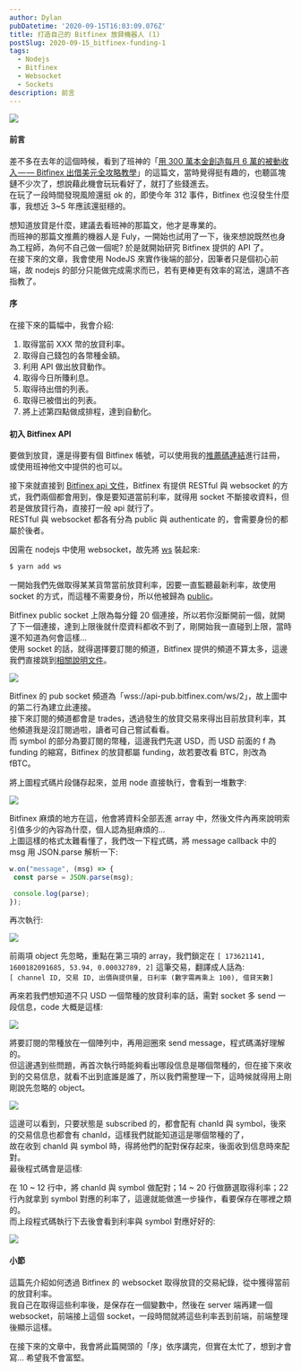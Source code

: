 ```yaml
---
author: Dylan
pubDatetime: '2020-09-15T16:03:09.076Z'
title: 打造自己的 Bitfinex 放貸機器人 (1)
postSlug: 2020-09-15_bitfinex-funding-1
tags:
  - Nodejs
  - Bitfinex
  - Websocket
  - Sockets
description: 前言
---
```


![](/fromMediumImg/1__JZi__bnHGmG79f__MSNghBIw.jpeg)

#### 前言

差不多在去年的這個時候，看到了班神的「[用 300 萬本金創造每月 6 萬的被動收入 — — Bitfinex 出借美元全攻略教學](https://medium.com/@bensonsun/%E7%94%A8-300-%E8%90%AC%E6%9C%AC%E9%87%91%E5%89%B5%E9%80%A0%E6%AF%8F%E6%9C%88-6-%E8%90%AC%E7%9A%84%E8%A2%AB%E5%8B%95%E6%94%B6%E5%85%A5-bitfinex-%E5%87%BA%E5%80%9F%E7%BE%8E%E5%85%83%E5%85%A8%E6%94%BB%E7%95%A5%E6%95%99%E5%AD%B8-47634cc54fbf)」的這篇文，當時覺得挺有趣的，也聽區塊鏈不少次了，想說藉此機會玩玩看好了，就打了些錢進去。  
在玩了一段時間發現風險還挺 ok 的，即使今年 312 事件，Bitfinex 也沒發生什麼事，我想近 3~5 年應該還挺穩的。

想知道放貸是什麼，建議去看班神的那篇文，他才是專業的。  
而班神的那篇文推薦的機器人是 Fuly，一開始也試用了一下，後來想說既然也身為工程師，為何不自己做一個呢? 於是就開始研究 Bitfinex 提供的 API 了。  
在接下來的文章，我會使用 NodeJS 來實作後端的部分，因筆者只是個初心前端，故 nodejs 的部分只能做完成需求而已，若有更棒更有效率的寫法，還請不吝指教了。

#### 序

在接下來的篇幅中，我會介紹:

1.  取得當前 XXX 幣的放貸利率。
2.  取得自己錢包的各幣種金額。
3.  利用 API 做出放貸動作。
4.  取得今日所賺利息。
5.  取得待出借的列表。
6.  取得已被借出的列表。
7.  將上述第四點做成排程，達到自動化。

#### 初入 Bitfinex API

要做到放貸，還是得要有個 Bitfinex 帳號，可以使用我的[推薦碼連結](https://www.bitfinex.com/?refcode=IKcmqSRy)進行註冊，或使用班神他文中提供的也可以。

接下來就直接到 [Bitfinex api 文件](https://docs.bitfinex.com/docs)，Bitfinex 有提供 RESTful 與 websocket 的方式，我們兩個都會用到，像是要知道當前利率，就得用 socket 不斷接收資料，但若是做放貸行為，直接打一般 api 就行了。  
RESTful 與 websocket 都各有分為 public 與 authenticate 的，會需要身份的都屬於後者。

因需在 nodejs 中使用 websocket，故先將 [ws](https://www.npmjs.com/package/ws) 裝起來:

```bash
$ yarn add ws
```

一開始我們先做取得某某貨幣當前放貸利率，因要一直監聽最新利率，故使用 socket 的方式，而這種不需要身份，所以他被歸為 [public](https://docs.bitfinex.com/docs/ws-public)。

Bitfinex public socket 上限為每分鐘 20 個連接，所以若你沒斷開前一個，就開了下一個連接，達到上限後就什麼資料都收不到了，剛開始我一直碰到上限，當時還不知道為何會這樣…  
使用 socket 的話，就得選擇要訂閱的頻道，Bitfinex 提供的頻道不算太多，這邊我們直接跳到[相關說明文件](https://docs.bitfinex.com/reference#ws-public-trades)。

![](/fromMediumImg/1__hZmG0LX1UntdU5mZa5__LSw.png)

Bitfinex 的 pub socket 頻道為「wss://api-pub.bitfinex.com/ws/2」，故上圖中的第二行為建立此連接。  
接下來訂閱的頻道都會是 trades，透過發生的放貸交易來得出目前放貸利率，其他頻道我是沒訂閱過啦，讀者可自己嘗試看看。  
而 symbol 的部分為要訂閱的幣種，這邊我們先選 USD，而 USD 前面的 f 為 funding 的縮寫，Bitfinex 的放貸都屬 funding，故若要改看 BTC，則改為 fBTC。

將上圖程式碼片段儲存起來，並用 node 直接執行，會看到一堆數字:

![](/fromMediumImg/1__2Mdsd39MePAXT1yIFYgJ__Q.png)

Bitfinex 麻煩的地方在這，他會將資料全部丟進 array 中，然後文件內再來說明索引值多少的內容為什麼，個人認為挺麻煩的...  
上圖這樣的格式太難看懂了，我們改一下程式碼，將 message callback 中的 msg 用 JSON.parse 解析一下:

```javascript
w.on("message", (msg) => {
 const parse = JSON.parse(msg);

 console.log(parse);
});
```

再次執行:

![](/fromMediumImg/1__nTm36fAilb__9HQHy1pVELQ.png)

前兩項 object 先忽略，重點在第三項的 array，我們鎖定在 `[ 173621141, 1600182091685, 53.94, 0.00032789, 2]` 這筆交易，翻譯成人話為:  
`[ channel ID, 交易 ID, 出價與提供量, 日利率 (數字需再乘上 100), 借貸天數]`

再來若我們想知道不只 USD 一個幣種的放貸利率的話，需對 socket 多 send 一段信息，code 大概是這樣:

![](/fromMediumImg/1__C0UF8oMBiL__D64SB3dNe1Q.png)

將要訂閱的幣種放在一個陣列中，再用迴圈來 send message，程式碼滿好理解的。  
但這邊遇到些問題，再首次執行時能夠看出哪段信息是哪個幣種的，但在接下來收到的交易信息，就看不出到底誰是誰了，所以我們需整理一下，這時候就得用上剛剛說先忽略的 object。

![](/fromMediumImg/1__Qot5UpFOmCkxhOtPbhhW6g.png)

這邊可以看到，只要狀態是 subscribed 的，都會配有 chanId 與 symbol，後來的交易信息也都會有 chanId，這樣我們就能知道這是哪個幣種的了，  
故在收到 chanId 與 symbol 時，得將他們的配對保存起來，後面收到信息時來配對。  
最後程式碼會是這樣:

在 10 ~ 12 行中，將 chanId 與 symbol 做配對；14 ~ 20 行做篩選取得利率；22 行內就拿到 symbol 對應的利率了，這邊就能做進一步操作，看要保存在哪裡之類的。  
而上段程式碼執行下去後會看到利率與 symbol 對應好好的:

![](/fromMediumImg/1____pHLgSIHM9LffZJqgb8K__g.png)

#### 小節

這篇先介紹如何透過 Bitfinex 的 websocket 取得放貸的交易紀錄，從中獲得當前的放貸利率。  
我自己在取得這些利率後，是保存在一個變數中，然後在 server 端再建一個 websocket，前端接上這個 socket，一段時間就將這些利率丟到前端，前端整理後顯示這樣。

在接下來的文章中，我會將此篇開頭的「序」依序講完，但實在太忙了，想到才會寫... 希望我不會富堅。